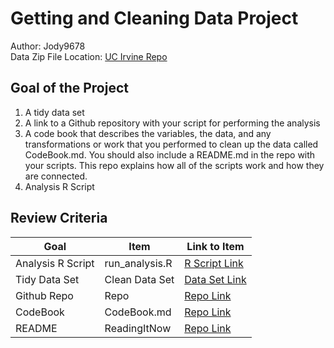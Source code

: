 # Getting and Cleaning Data Project
Author: Jody9678 <br />
Data Zip File Location: [UC Irvine Repo](https://d396qusza40orc.cloudfront.net/getdata%2Fprojectfiles%2FUCI%20HAR%20Dataset.zip "Clicking will download the data")

## Goal of the Project
1. A tidy data set 
2. A link to a Github repository with your script for performing the analysis 
3. A code book that describes the variables, the data, and any transformations or work that you performed to clean up the data called CodeBook.md. You should also include a README.md in the repo with your scripts. This repo explains how all of the scripts work and how they are connected.
4. Analysis R Script

## Review Criteria

Goal | Item | Link to Item
--- | --- | ---
Analysis R Script |  run_analysis.R |  [R Script Link](https://github.com/Jody9678/GettingAndCleaningData/R/Analysis.R "Analysis.R")
Tidy Data Set |  Clean Data Set |  [Data Set Link](https://github.com/Jody9678/GettingAndCleaningData/R/TidyData.txt "TidyData.txt")
Github Repo | Repo |  [Repo Link](https://github.com/Jody9678/GettingAndCleaningData "Click to go to Repo")
CodeBook | CodeBook.md |  [Repo Link](https://github.com/Jody9678/GettingAndCleaningData/R/CodeBook.md "CodeBook.md")
README | ReadingItNow |  [Repo Link](https://github.com/Jody9678/GettingAndCleaningData/R/README.md "README.md")
